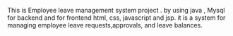 This is Employee leave management system project . by using java , Mysql for backend and for frontend html, css, javascript and jsp. it is a system for managing employee leave requests,approvals, and leave balances.
 
